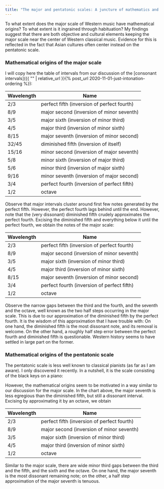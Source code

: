 ```yaml
---
title: "The major and pentatonic scales: A juncture of mathematics and music"
---
```


To what extent does the major scale of Western music have mathematical origins? To what extent is it ingrained through habituation? My findings suggest that there are both objective and cultural elements keeping the major scale near the center of Western classical music. Evidence for this is reflected in the fact that Asian cultures often center instead on the pentatonic scale.

### Mathematical origins of the major scale

I will copy here the table of intervals from our discussion of the [consonant intervals]({{ "" | relative_url }}{% post_url 2020-11-01-just-intonation-ordering %}):

| Wavelength | Name |
| ------------- | ------------- |
| 2/3 | perfect fifth (inversion of perfect fourth) |
| 8/9 | major second (inversion of minor seventh)  |
| 3/5 | major sixth (inversion of minor third) |
| 4/5 | major third (inversion of minor sixth) |
| 8/15 | major seventh (inversion of minor second) |
| 32/45 | diminished fifth (inversion of itself) |
| 15/16 | minor second (inversion of major seventh) |
| 5/8 | minor sixth (inversion of major third) |
| 5/6 | minor third (inversion of major sixth) |
| 9/16 | minor seventh (inversion of major second) |
| 3/4 | perfect fourth (inversion of perfect fifth) |
| 1/2 | octave |

Observe that major intervals cluster around first few notes generated by the perfect fifth. However, the perfect fourth lags behind until the end. However, note that the (very dissonant) diminished fifth crudely approximates the perfect fourth. Excising the diminished fifth and everything below it until the perfect fourth, we obtain the notes of the major scale:

| Wavelength | Name |
| ------------- | ------------- |
| 2/3 | perfect fifth (inversion of perfect fourth) |
| 8/9 | major second (inversion of minor seventh)  |
| 3/5 | major sixth (inversion of minor third) |
| 4/5 | major third (inversion of minor sixth) |
| 8/15 | major seventh (inversion of minor second) |
| 3/4 | perfect fourth (inversion of perfect fifth) |
| 1/2 | octave |

Observe the narrow gaps between the third and the fourth, and the seventh and the octave, well known as the two half steps occurring in the major scale. This is due to our approximation of the diminished fifth by the perfect fourth. It is the wisdom of this approximation that I have trouble with: On one hand, the diminished fifth is the most dissonant note, and its removal is welcome. On the other hand, a roughly half step error between the perfect fourth and diminished fifth is questionable. Western history seems to have settled in large part on the former.

### Mathematical origins of the pentatonic scale

The pentatonic scale is less well known to classical pianists (as far as I am aware). I only discovered it recently. In a nutshell, it is the scale consisting of the black keys on a piano:


<div id="scale"></div>
<script>
makeInteractive("scale", `
X:1
K:C
L: 1/4
Q:1/4=60
^F^G^A^C^D
`);
</script>

However, the mathematical origins seem to be motivated in a way similar to our discussion for the major scale. In the chart above, the major seventh is less egregious than the diminished fifth, but still a dissonant interval. Excising by approximating it by an octave, we obtain 

| Wavelength | Name |
| ------------- | ------------- |
| 2/3 | perfect fifth (inversion of perfect fourth) |
| 8/9 | major second (inversion of minor seventh)  |
| 3/5 | major sixth (inversion of minor third) |
| 4/5 | major third (inversion of minor sixth) |
| 1/2 | octave |

Similar to the major scale, there are wide minor third gaps between the third and the fifth, and the sixth and the octave. On one hand, the major seventh is the most dissonant remaining note; on the other, a half step approximation of the major seventh is tenuous.
